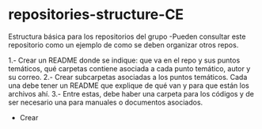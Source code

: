 # repositories-structure-CE
Estructura básica para los repositorios del grupo
-Pueden consultar este repositorio como un ejemplo
de como se deben organizar otros repos. 

1.- Crear un README donde se indique: que va en el repo y  sus puntos temáticos, qué carpetas contiene asociada a cada punto temático, autor y su correo.
2.- Crear subcarpetas asociadas a los puntos temáticos. Cada una debe tener un README que explique de qué van y para que están los archivos ahí. 
3.- Entre estas, debe haber una carpeta para los códigos y de ser necesario una para manuales o documentos asociados. 


- Crear 
